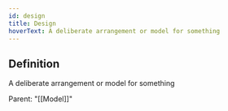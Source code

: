 ```yaml
---
id: design
title: Design
hoverText: A deliberate arrangement or model for something
---
```

## Definition
A deliberate arrangement or model for something

Parent: "[[Model]]"